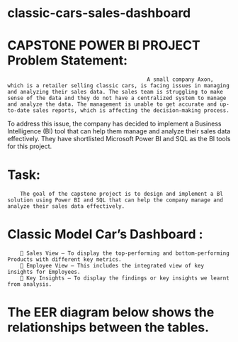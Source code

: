 # classic-cars-sales-dashboard
# CAPSTONE POWER BI PROJECT Problem Statement:
                                                A small company Axon, which is a retailer selling classic cars, is facing issues in managing and analyzing their sales data. The sales team is struggling to make sense of the data and they do not have a centralized system to manage and analyze the data. The management is unable to get accurate and up-to-date sales reports, which is affecting the decision-making process.
To address this issue, the company has decided to implement a Business Intelligence (Bl) tool that can help them manage and analyze their sales data effectively. They have shortlisted Microsoft Power BI and SQL as the Bl tools for this project.
# Task: 
        The goal of the capstone project is to design and implement a Bl solution using Power BI and SQL that can help the company manage and analyze their sales data effectively. 
# Classic Model Car’s Dashboard : 
         Sales View – To display the top-performing and bottom-performing Products with different key metrics. 
         Employee View – This includes the integrated view of key insights for Employees.
         Key Insights – To display the findings or key insights we learnt from analysis.
# The EER diagram below shows the relationships between the tables.

